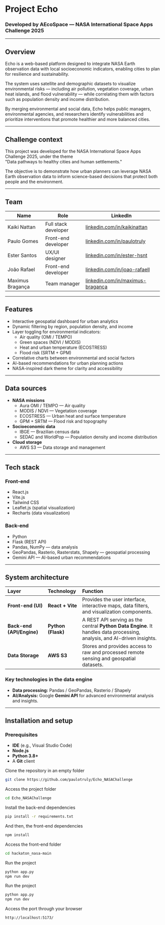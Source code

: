 # Project Echo

### Developed by AEcoSpace — NASA International Space Apps Challenge 2025

---

## Overview

Echo is a web-based platform designed to integrate NASA Earth observation data with local socioeconomic indicators, enabling cities to plan for resilience and sustainability.

The system uses satellite and demographic datasets to visualize environmental risks — including air pollution, vegetation coverage, urban heat islands, and flood vulnerability — while correlating them with factors such as population density and income distribution.

By merging environmental and social data, Echo helps public managers, environmental agencies, and researchers identify vulnerabilities and prioritize interventions that promote healthier and more balanced cities.

---

## Challenge context

This project was developed for the NASA International Space Apps Challenge 2025, under the theme  
"Data pathways to healthy cities and human settlements."

The objective is to demonstrate how urban planners can leverage NASA Earth observation data to inform science-based decisions that protect both people and the environment.

---

## Team

| Name | Role | LinkedIn |
|------|------|-----------|
| Kaiki Nattan | Full stack developer | [linkedin.com/in/kaikinattan](https://www.linkedin.com/in/kaikinattan) |
| Paulo Gomes | Front-end developer | [linkedin.com/in/paulotruly](https://www.linkedin.com/in/paulotruly) |
| Ester Santos | UX/UI designer | [linkedin.com/in/ester-hsnt](https://linkedin.com/in/ester-hsnt) |
| João Rafael | Front-end developer | [linkedin.com/in/joao-rafaell](https://linkedin.com/in/joao-rafaell) |
| Maximus Bragança | Team manager | [linkedin.com/in/maximus-bragança](https://linkedin.com/in/maximus-bragança) |

---

## Features

- Interactive geospatial dashboard for urban analytics  
- Dynamic filtering by region, population density, and income  
- Layer toggling for environmental indicators:
  - Air quality (OMI / TEMPO)
  - Green spaces (NDVI / MODIS)
  - Heat and urban temperature (ECOSTRESS)
  - Flood risk (SRTM + GPM)
- Correlative charts between environmental and social factors  
- AI-based recommendations for urban planning actions  
- NASA-inspired dark theme for clarity and accessibility  

---

## Data sources

- **NASA missions**
  - Aura OMI / TEMPO — Air quality
  - MODIS / NDVI — Vegetation coverage
  - ECOSTRESS — Urban heat and surface temperature
  - GPM + SRTM — Flood risk and topography
- **Socioeconomic data**
  - IBGE — Brazilian census data
  - SEDAC and WorldPop — Population density and income distribution
- **Cloud storage**
  - AWS S3 — Data storage and management

---

## Tech stack

### Front-end
- React.js  
- Vite.js  
- Tailwind CSS  
- Leaflet.js (spatial visualization)  
- Recharts (data visualization)  

### Back-end
- Python  
- Flask (REST API)  
- Pandas, NumPy — data analysis  
- GeoPandas, Rasterio, Rasterstats, Shapely — geospatial processing  
- Gemini API — AI-based urban recommendations  

---

## System architecture

| Layer | Technology | Function |
| :--- | :--- | :--- |
| **Front-end (UI)** | **React + Vite** | Provides the user interface, interactive maps, data filters, and visualization components. |
| **Back-end (API/Engine)** | **Python (Flask)** | A REST API serving as the central **Python Data Engine**. It handles data processing, analysis, and AI-driven insights. |
| **Data Storage** | **AWS S3** | Stores and provides access to raw and processed remote sensing and geospatial datasets. |

### Key technologies in the data engine

* **Data processing:** Pandas / GeoPandas, Rasterio / Shapely
* **AI/Analysis:** Google **Gemini API** for advanced environmental analysis and insights.

---

## Installation and setup

### Prerequisites
* **IDE** (e.g., Visual Studio Code)
* **Node.js**
* **Python 3.8+**
* A **Git** client

Clone the repository in an empty folder
```bash
git clone https://github.com/paulotruly/Echo_NASAChallenge
```
Access the project folder
```bash
cd Echo_NASAChallenge
```
Install the back-end dependencies
```bash
pip install -r requirements.txt
```
And then, the front-end dependencies
```bash
npm install
```
Access the front-end folder
```bash
cd hackaton_nasa-main
```
Run the project
```bash
python app.py
npm run dev
```
Run the project
```bash
python app.py
npm run dev
```
Access the port through your browser
```bash
http://localhost:5173/
```
